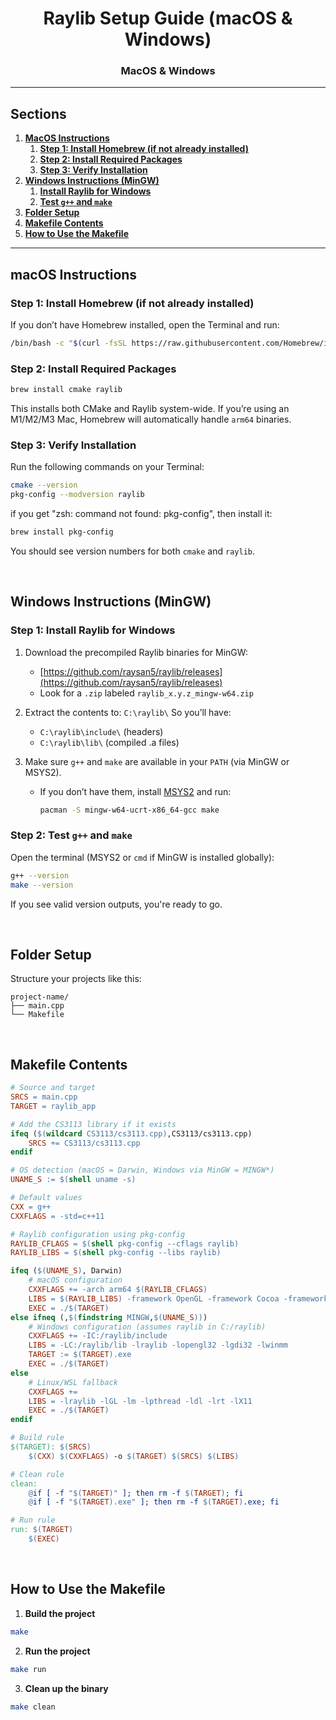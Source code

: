 <h1 align=center>Raylib Setup Guide (macOS & Windows)</h1>

<h3 align=center>MacOS & Windows</h3>

---

## Sections

1. [**MacOS Instructions**](#1)
   1. [**Step 1: Install Homebrew (if not already installed)**](#1-1)
   2. [**Step 2: Install Required Packages**](#1-2)
   3. [**Step 3: Verify Installation**](#1-3)
2. [**Windows Instructions (MinGW)**](#2)
   1. [**Install Raylib for Windows**](#2-1)
   2. [**Test `g++` and `make`**](#2-2)
3. [**Folder Setup**](#3)
4. [**Makefile Contents**](#4)
5. [**How to Use the Makefile**](#5)

---

<a id="1"></a>

## macOS Instructions

<a id="1-1"></a>

### Step 1: Install Homebrew (if not already installed)

If you don’t have Homebrew installed, open the Terminal and run:

```bash
/bin/bash -c "$(curl -fsSL https://raw.githubusercontent.com/Homebrew/install/HEAD/install.sh)"
```

<a id="1-2"></a>

### Step 2: Install Required Packages

```bash
brew install cmake raylib
```

This installs both CMake and Raylib system-wide. If you’re using an M1/M2/M3 Mac, Homebrew will automatically handle `arm64` binaries.

<a id="1-3"></a>

### Step 3: Verify Installation

Run the following commands on your Terminal:

```bash
cmake --version
pkg-config --modversion raylib
```

if you get "zsh: command not found: pkg-config", then install it:
```bash
brew install pkg-config
```

You should see version numbers for both `cmake` and `raylib`.

<br>

<a id="2"></a>

## Windows Instructions (MinGW)

<a id="2-1"></a>

### Step 1: Install Raylib for Windows

1. Download the precompiled Raylib binaries for MinGW:
   - [https://github.com/raysan5/raylib/releases](https://github.com/raysan5/raylib/releases)
   - Look for a `.zip` labeled `raylib_x.y.z_mingw-w64.zip`

2. Extract the contents to:
   `C:\raylib\`
   So you’ll have:
   - `C:\raylib\include\` (headers)
   - `C:\raylib\lib\` (compiled .a files)

3. Make sure `g++` and `make` are available in your `PATH` (via MinGW or MSYS2).
   - If you don’t have them, install [MSYS2](https://www.msys2.org/) and run:

     ```bash
     pacman -S mingw-w64-ucrt-x86_64-gcc make
     ```

<a id="2-2"></a>

### Step 2: Test `g++` and `make`

Open the terminal (MSYS2 or `cmd` if MinGW is installed globally):

```bash
g++ --version
make --version
```

If you see valid version outputs, you're ready to go.

<br>

<a id="3"></a>

## Folder Setup

Structure your projects like this:

```
project-name/
├── main.cpp
└── Makefile
```

<br>

<a id="4"></a>

## Makefile Contents

```makefile
# Source and target
SRCS = main.cpp
TARGET = raylib_app

# Add the CS3113 library if it exists
ifeq ($(wildcard CS3113/cs3113.cpp),CS3113/cs3113.cpp)
    SRCS += CS3113/cs3113.cpp
endif

# OS detection (macOS = Darwin, Windows via MinGW = MINGW*)
UNAME_S := $(shell uname -s)

# Default values
CXX = g++
CXXFLAGS = -std=c++11

# Raylib configuration using pkg-config
RAYLIB_CFLAGS = $(shell pkg-config --cflags raylib)
RAYLIB_LIBS = $(shell pkg-config --libs raylib)

ifeq ($(UNAME_S), Darwin)
    # macOS configuration
    CXXFLAGS += -arch arm64 $(RAYLIB_CFLAGS)
    LIBS = $(RAYLIB_LIBS) -framework OpenGL -framework Cocoa -framework IOKit -framework CoreVideo
    EXEC = ./$(TARGET)
else ifneq (,$(findstring MINGW,$(UNAME_S)))
    # Windows configuration (assumes raylib in C:/raylib)
    CXXFLAGS += -IC:/raylib/include
    LIBS = -LC:/raylib/lib -lraylib -lopengl32 -lgdi32 -lwinmm
    TARGET := $(TARGET).exe
    EXEC = ./$(TARGET)
else
    # Linux/WSL fallback
    CXXFLAGS +=
    LIBS = -lraylib -lGL -lm -lpthread -ldl -lrt -lX11
    EXEC = ./$(TARGET)
endif

# Build rule
$(TARGET): $(SRCS)
	$(CXX) $(CXXFLAGS) -o $(TARGET) $(SRCS) $(LIBS)

# Clean rule
clean:
	@if [ -f "$(TARGET)" ]; then rm -f $(TARGET); fi
	@if [ -f "$(TARGET).exe" ]; then rm -f $(TARGET).exe; fi

# Run rule
run: $(TARGET)
	$(EXEC)
```

<br>

<a id="5"></a>

## How to Use the Makefile

1. **Build the project**

```bash
make
```

2. **Run the project**

```bash
make run
```

3. **Clean up the binary**

```bash
make clean
```